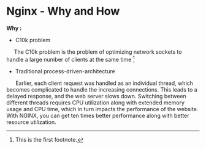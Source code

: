 # Nginx - Why and How
**Why :**

* C10k problem

 &nbsp;&nbsp;&nbsp;&nbsp;&nbsp;The C10k problem is the problem of optimizing network sockets to handle a large number of clients at the same time [^1]

* Traditional process-driven-architecture

&nbsp;&nbsp;&nbsp;&nbsp;&nbsp; Earlier, each client request was handled as an individual thread, which becomes complicated to handle the increasing connections. This leads to a delayed response, and the web server slows down. Switching between different threads requires CPU utilization along with extended memory usage and CPU time, which in turn impacts the performance of the website. With NGINX, you can get ten times better performance along with better resource utilization.


[^1]: This is the first footnote.